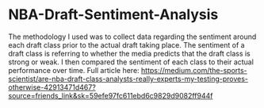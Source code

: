 # NBA-Draft-Sentiment-Analysis
The methodology I used was to collect data regarding the sentiment around each draft class prior to the actual draft taking place. The sentiment of a draft class is referring to whether the media predicts that the draft class is strong or weak. I then compared the sentiment of each class to their actual performance over time.
Full article here: https://medium.com/the-sports-scientist/are-nba-draft-class-analysts-really-experts-my-testing-proves-otherwise-42913471d467?source=friends_link&sk=59efe97fc611ebd6c9829d9082ff944f
